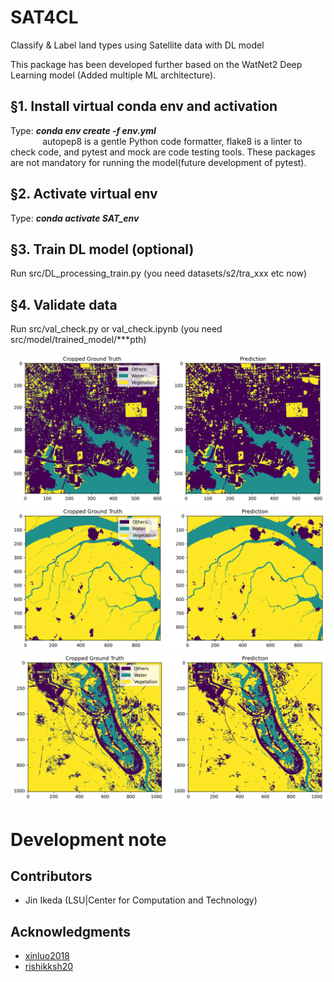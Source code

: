 # SAT4CL
Classify &amp; Label land types using Satellite data with DL model

This package has been developed further based on the WatNet2 Deep Learning model (Added multiple ML architecture). 

## §1. Install virtual conda env and activation
Type: ***conda env create -f env.yml*** \
&nbsp;&nbsp;&nbsp;&nbsp;&nbsp;&nbsp;&nbsp;&nbsp;&nbsp;&nbsp;&nbsp;&nbsp; autopep8 is a gentle Python code formatter, flake8 is a linter to check code, and pytest and mock are code testing tools. These packages are not mandatory for running the model(future development of pytest).  

## §2. Activate virtual env
Type: ***conda activate SAT_env***

## §3. Train DL model (optional)
Run src/DL_processing_train.py (you need datasets/s2/tra_xxx etc now)

## §4. Validate data
Run src/val_check.py or val_check.ipynb (you need src/model/trained_model/***pth)

![Urban area](https://github.com/jinikeda/sat4cl/blob/main/Image/predicted_output_site19.png "")
![Wetland area1](https://github.com/jinikeda/sat4cl/blob/main/Image/predicted_output_site6.png "")
![Wetland area2](https://github.com/jinikeda/sat4cl/blob/main/Image/predicted_output_site28.png "")


# Development note



## Contributors
* Jin Ikeda (LSU|Center for Computation and Technology)

## Acknowledgments
* [xinluo2018](https://github.com/xinluo2018/WatNetv2)
* [rishikksh20](https://github.com/rishikksh20/ResUnet)
